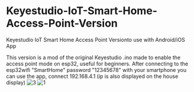 # Keyestudio-IoT-Smart-Home-Access-Point-Version
Keyestudio IoT Smart Home Access Point Versionto use with Android/iOS App

This version is a mod of the original Keyestudio .ino made to enable the access point mode on esp32, useful for beginners.
After connecting to the esp32wifi  "SmartHome" password "12345678" with your smartphone you can use the app, connect 192.168.4.1 (ip is also displayed on the house display)
![3](https://github.com/user-attachments/assets/c1f77b1e-5ec2-4336-b640-623335a7f1c4)
![1](https://github.com/user-attachments/assets/eee1f470-3b94-47ac-95c2-d2e77de4dddc)
